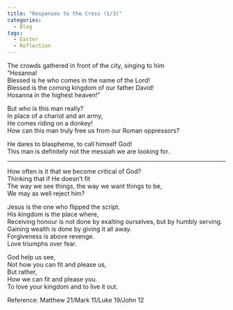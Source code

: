 ```yaml
---
title: "Responses to the Cross (1/3)"
categories:
  - Blog
tags:
  - Easter
  - Reflection
---
```


The crowds gathered in front of the city, singing to him  
“Hosanna!  
Blessed is he who comes in the name of the Lord!  
Blessed is the coming kingdom of our father David!  
Hosanna in the highest heaven!”

But who is this man really?  
In place of a chariot and an army,  
He comes riding on a donkey!  
How can this man truly free us from our Roman oppressors?

He dares to blaspheme, to call himself God!  
This man is definitely not the messiah we are looking for.

---

How often is it that we become critical of God?  
Thinking that if He doesn’t fit  
The way we see things, the way we want things to be,  
We may as well reject him?

Jesus is the one who flipped the script.  
His kingdom is the place where,  
Receiving honour is not done by exalting ourselves, but by humbly serving.  
Gaining wealth is done by giving it all away.  
Forgiveness is above revenge.  
Love triumphs over fear.

God help us see,  
Not how you can fit and please us,  
But rather,  
How we can fit and please you.  
To love your kingdom and to live it out.

Reference: Matthew 21/Mark 11/Luke 19/John 12
